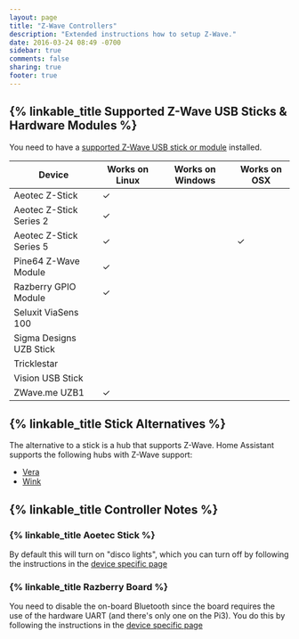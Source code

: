 ```yaml
---
layout: page
title: "Z-Wave Controllers"
description: "Extended instructions how to setup Z-Wave."
date: 2016-03-24 08:49 -0700
sidebar: true
comments: false
sharing: true
footer: true
---
```


## {% linkable_title Supported Z-Wave USB Sticks & Hardware Modules %}

You need to have a [supported Z-Wave USB stick or module](https://github.com/OpenZWave/open-zwave/wiki/Controller-Compatibility-List) installed.

| Device                  | Works on Linux | Works on Windows | Works on OSX |
|-------------------------|----------------|------------------|--------------|
| Aeotec Z-Stick          |   &#10003;     |                  |              |
| Aeotec Z-Stick Series 2 |   &#10003;     |                  |              |
| Aeotec Z-Stick Series 5 |   &#10003;     |                  |   &#10003;   |
| Pine64 Z-Wave Module    |   &#10003;     |                  |              |
| Razberry GPIO Module    |   &#10003;     |                  |              |
| Seluxit ViaSens 100     |                |                  |              |
| Sigma Designs UZB Stick |                |                  |              |
| Tricklestar             |                |                  |              |
| Vision USB Stick        |                |                  |              |
| ZWave.me UZB1           |   &#10003;     |                  |              |

## {% linkable_title Stick Alternatives %}

The alternative to a stick is a hub that supports Z-Wave. Home Assistant supports the following hubs with Z-Wave support:

 - [Vera](/components/vera/)
 - [Wink](/components/wink/)

## {% linkable_title Controller Notes %}

### {% linkable_title Aoetec Stick %}

By default this will turn on "disco lights", which you can turn off by following the instructions in the [device specific page](/docs/z-wave/device-specific/#aeon-z-stick)

### {% linkable_title Razberry Board %}

You need to disable the on-board Bluetooth since the board requires the use of the hardware UART (and there's only one on the Pi3). You do this by following the instructions in the [device specific page](/docs/z-wave/device-specific/#razberry-board)
